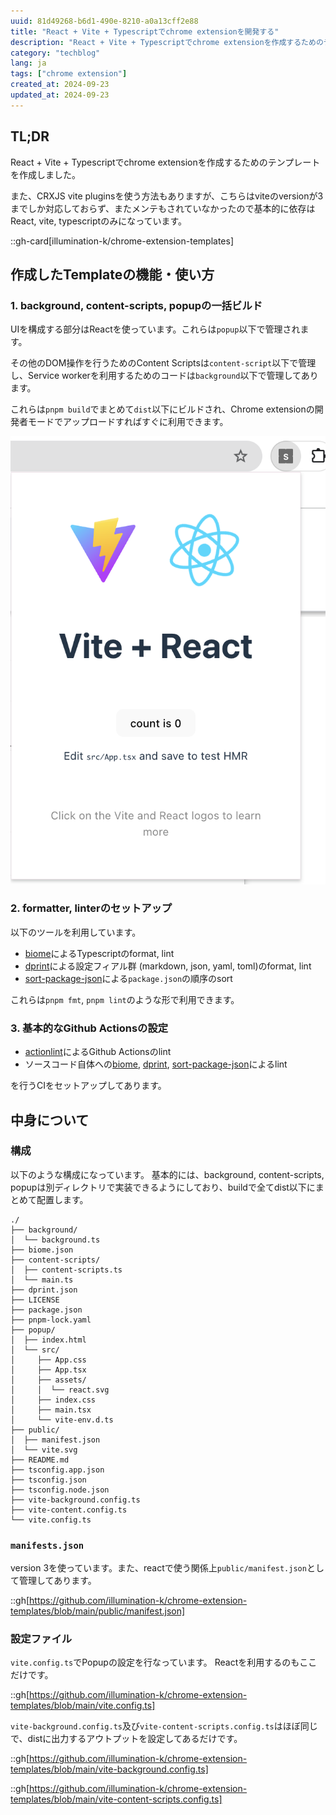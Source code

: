 ```yaml
---
uuid: 81d49268-b6d1-490e-8210-a0a13cff2e88
title: "React + Vite + Typescriptでchrome extensionを開発する"
description: "React + Vite + Typescriptでchrome extensionを作成するためのテンプレートを作成しました。依存は基本的にこれらだけで、すぐに開発を進められるように設定してあります。"
category: "techblog"
lang: ja
tags: ["chrome extension"]
created_at: 2024-09-23
updated_at: 2024-09-23
---
```


## TL;DR

React + Vite + Typescriptでchrome extensionを作成するためのテンプレートを作成しました。

また、CRXJS vite pluginsを使う方法もありますが、こちらはviteのversionが3までしか対応しておらず、またメンテもされていなかったので基本的に依存はReact, vite, typescriptのみになっています。

::gh-card[illumination-k/chrome-extension-templates]

## 作成したTemplateの機能・使い方

### 1. background, content-scripts, popupの一括ビルド

UIを構成する部分はReactを使っています。これらは`popup`以下で管理されます。

その他のDOM操作を行うためのContent Scriptsは`content-script`以下で管理し、Service workerを利用するためのコードは`background`以下で管理してあります。

これらは`pnpm build`でまとめて`dist`以下にビルドされ、Chrome extensionの開発者モードでアップロードすればすぐに利用できます。

![alt text](../../public/chrome-ext.png)

### 2. formatter, linterのセットアップ

以下のツールを利用しています。

- [biome](https://biomejs.dev)によるTypescriptのformat, lint
- [dprint](https://dprint.dev)による設定フィアル群 (markdown, json, yaml, toml)のformat, lint
- [sort-package-json](https://github.com/keithamus/sort-package-json)による`package.json`の順序のsort

これらは`pnpm fmt`, `pnpm lint`のような形で利用できます。

### 3. 基本的なGithub Actionsの設定

- [actionlint](https://github.com/rhysd/actionlint)によるGithub Actionsのlint
- ソースコード自体への[biome](https://biomejs.dev), [dprint](https://dprint.dev), [sort-package-json](https://github.com/keithamus/sort-package-json)によるlint

を行うCIをセットアップしてあります。

## 中身について

### 構成

以下のような構成になっています。
基本的には、background, content-scripts, popupは別ディレクトリで実装できるようにしており、buildで全てdist以下にまとめて配置します。

```
./
├── background/
│  └── background.ts
├── biome.json
├── content-scripts/
│  ├── content-scripts.ts
│  └── main.ts
├── dprint.json
├── LICENSE
├── package.json
├── pnpm-lock.yaml
├── popup/
│  ├── index.html
│  └── src/
│     ├── App.css
│     ├── App.tsx
│     ├── assets/
│     │  └── react.svg
│     ├── index.css
│     ├── main.tsx
│     └── vite-env.d.ts
├── public/
│  ├── manifest.json
│  └── vite.svg
├── README.md
├── tsconfig.app.json
├── tsconfig.json
├── tsconfig.node.json
├── vite-background.config.ts
├── vite-content.config.ts
└── vite.config.ts
```

### `manifests.json`

version 3を使っています。また、reactで使う関係上`public/manifest.json`として管理してあります。

::gh[https://github.com/illumination-k/chrome-extension-templates/blob/main/public/manifest.json]

### 設定ファイル

`vite.config.ts`でPopupの設定を行なっています。
Reactを利用するのもここだけです。

::gh[https://github.com/illumination-k/chrome-extension-templates/blob/main/vite.config.ts]

`vite-background.config.ts`及び`vite-content-scripts.config.ts`はほぼ同じで、distに出力するアウトプットを設定してあるだけです。

::gh[https://github.com/illumination-k/chrome-extension-templates/blob/main/vite-background.config.ts]

::gh[https://github.com/illumination-k/chrome-extension-templates/blob/main/vite-content-scripts.config.ts]
